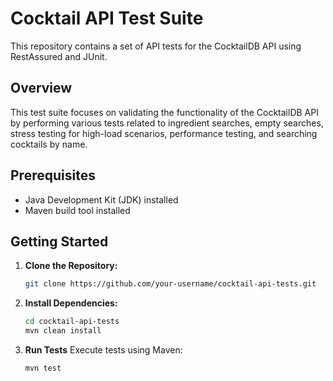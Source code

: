 # Cocktail API Test Suite

This repository contains a set of API tests for the CocktailDB API using RestAssured and JUnit.

## Overview

This test suite focuses on validating the functionality of the CocktailDB API by performing various tests related to ingredient searches, empty searches, stress testing for high-load scenarios, performance testing, and searching cocktails by name.

## Prerequisites

- Java Development Kit (JDK) installed
- Maven build tool installed

## Getting Started

1. **Clone the Repository:**
   ```bash
   git clone https://github.com/your-username/cocktail-api-tests.git

2. **Install Dependencies:**

   ```bash
   cd cocktail-api-tests
   mvn clean install

2. **Run Tests**
Execute tests using Maven:
   ```bash
   mvn test

